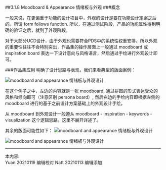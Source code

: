 ##3.1.8 Moodboard & Appearance 情绪板与外观
###概念

一般来说，在更偏重于功能的设计项目中，外观的设计是要在功能设计定案之后的。所谓 form follows function. 所以，在通过测试阶段，产品的功能属性得到明确的验证之后，就到了外观阶段。

对于大部分UCD设计，由于外观也需要符合PDS中的系统性权重安排，所以外观的重要性往往不会特别突出，作品集的操作层面上一般通过 moodboard 或 inspiration board 表达一下设计意向与风格语言，然后通过手绘进行外观设计即可。


###作品集应用
明确了设计思路与表现，我们来看典型的版面案例：

![moodboard and appearance 情绪板与外观设计](http://kitpic.makebi.net/2021/id_18.jpg)

在这个例子之中，左边的内容就是一张 moodboard, 通过拼图的形式表达受众的风格和倾向即可（注意区别 persona board）, 然后右边的手绘内容即根据左侧的 moodboard 进行的基于之前设计方案基础上的外观设计手绘。

从 moodboard 到外观设计一般遵从 moodboard - inspiration - keywords - visualization 这个逻辑思路。这里不展开详述了。

其余的版面可能性如下：
![moodboard and appearance 情绪板与外观设计](http://kitpic.makebi.net/2021/id_19.jpg)



![moodboard and appearance 情绪板与外观设计](http://kitpic.makebi.net/2021/id_20.jpg)


---
本内容:  
Yuan 20210119 编辑校对
Natt 20210113 编辑添加
